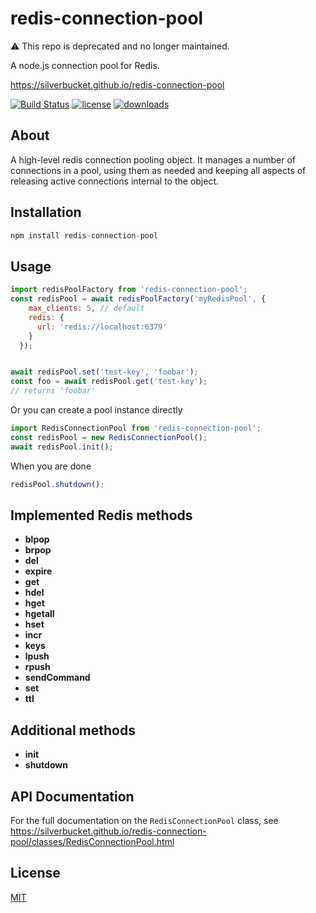 redis-connection-pool
=====================

:warning: This repo is deprecated and no longer maintained.

A node.js connection pool for Redis.

https://silverbucket.github.io/redis-connection-pool

[![Build Status](http://img.shields.io/travis/silverbucket/node-redis-connection-pool.svg?style=flat)](http://travis-ci.org/silverbucket/node-redis-connection-pool)
[![license](https://img.shields.io/npm/l/redis-connection-pool.svg?style=flat)](https://npmjs.org/package/redis-connection-pool)
[![downloads](http://img.shields.io/npm/dm/redis-connection-pool.svg?style=flat)](https://npmjs.org/package/redis-connection-pool)

## About

  A high-level redis connection pooling object. It manages
a number of connections in a pool, using them as needed and keeping all aspects
of releasing active connections internal to the object.

## Installation

```javascript
npm install redis-connection-pool
```

## Usage

```javascript
import redisPoolFactory from 'redis-connection-pool';
const redisPool = await redisPoolFactory('myRedisPool', {
    max_clients: 5, // default
    redis: {
      url: 'redis://localhost:6379'
    }
  });


await redisPool.set('test-key', 'foobar');
const foo = await redisPool.get('test-key');
// returns 'foobar'
```

Or you can create a pool instance directly
```javascript
import RedisConnectionPool from 'redis-connection-pool';
const redisPool = new RedisConnectionPool();
await redisPool.init();
```

When you are done
```javascript
redisPool.shutdown();
```

## Implemented Redis methods

* **blpop**
* **brpop**
* **del**
* **expire**
* **get**
* **hdel**
* **hget**
* **hgetall**
* **hset**
* **incr**
* **keys**
* **lpush**
* **rpush**
* **sendCommand**
* **set**
* **ttl**

## Additional methods

* **init**
* **shutdown**


## API Documentation
For the full documentation on the `RedisConnectionPool` class, see https://silverbucket.github.io/redis-connection-pool/classes/RedisConnectionPool.html

## License

[MIT](https://github.com/silverbucket/node-redis-connection-pool/blob/master/LICENSE)
